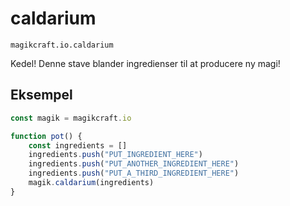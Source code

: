 
# caldarium

`magikcraft.io.caldarium`

Kedel! Denne stave blander ingredienser til at producere ny magi!

## Eksempel

```javascript
const magik = magikcraft.io

function pot() {
    const ingredients = []
    ingredients.push("PUT_INGREDIENT_HERE")
    ingredients.push("PUT_ANOTHER_INGREDIENT_HERE")
    ingredients.push("PUT_A_THIRD_INGREDIENT_HERE")
    magik.caldarium(ingredients)
}
```